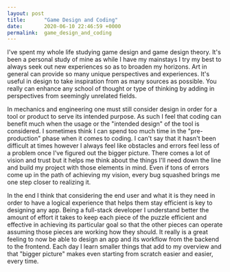 ```yaml
---
layout: post
title:      "Game Design and Coding"
date:       2020-06-10 22:46:59 +0000
permalink:  game_design_and_coding
---
```



<!-- wp:paragraph -->
<p>I've spent my whole life studying game design and game design theory.  It's been a personal study of mine as while I have my mainstays I try my best to always seek out new experiences so as to broaden my horizons.  Art in general can provide so many unique perspectives and experiences.  It's useful in design to take inspiration from as many sources as possible.  You really can enhance any school of thought or type of thinking by adding in perspectives from seemingly unrelated fields.</p>
<!-- /wp:paragraph -->

<!-- wp:paragraph -->
<p>In mechanics and engineering one must still consider design in order for a tool or product to serve its intended purpose.  As such I feel that coding can benefit much when the usage or the "intended design" of the tool is considered.  I sometimes think I can spend too much time in the "pre-production" phase when it comes to coding.  I can't say that it hasn't been difficult at times however I always feel like obstacles and errors feel less of a problem once I've figured out the bigger picture.  There comes a lot of vision and trust but it helps me think about the things I'll need down the line and build my project with those elements in mind.  Even if tons of errors come up in the path of achieving my vision, every bug squashed brings me one step closer to realizing it.</p>
<!-- /wp:paragraph -->

<!-- wp:paragraph -->
<p>In the end I think that considering the end user and what it is they need in order to have a logical experience that helps them stay efficient is key to designing any app.  Being a full-stack developer I understand better the amount of effort it takes to keep each piece of the puzzle efficient and effective in achieving its particular goal so that the other pieces can operate assuming those pieces are working how they should.  It really is a great feeling to now be able to design an app and its workflow from the backend to the frontend.  Each day I learn smaller things that add to my overview and that "bigger picture" makes even starting from scratch easier and easier, every time.</p>
<!-- /wp:paragraph -->
